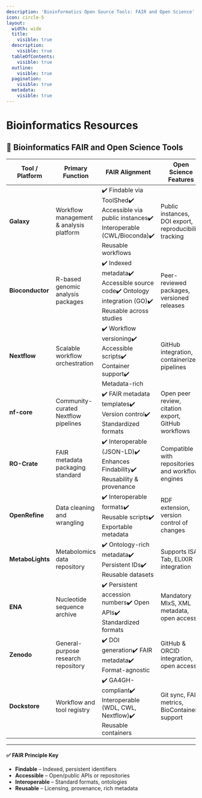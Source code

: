 ```yaml
---
description: 'Bioinformatics Open Source Tools: FAIR and Open Science'
icon: circle-5
layout:
  width: wide
  title:
    visible: true
  description:
    visible: true
  tableOfContents:
    visible: true
  outline:
    visible: true
  pagination:
    visible: true
  metadata:
    visible: true
---
```


# Bioinformatics Resources

## 🧬 Bioinformatics FAIR and Open Science Tools

<table><thead><tr><th width="157">Tool / Platform</th><th>Primary Function</th><th width="358">FAIR Alignment</th><th width="211">Open Science Features</th><th>License</th></tr></thead><tbody><tr><td><strong>Galaxy</strong></td><td>Workflow management &#x26; analysis platform</td><td>✔️ Findable via ToolShed✔️ Accessible via public instances✔️ Interoperable (CWL/Bioconda)✔️ Reusable workflows</td><td>Public instances, DOI export, reproducibility tracking</td><td><a href="https://opensource.org/licenses/AFL-3.0">AFL 3.0</a></td></tr><tr><td><strong>Bioconductor</strong></td><td>R-based genomic analysis packages</td><td>✔️ Indexed metadata✔️ Accessible source code✔️ Ontology integration (GO)✔️ Reusable across studies</td><td>Peer-reviewed packages, versioned releases</td><td><a href="https://opensource.org/licenses/Artistic-2.0">Artistic 2.0</a></td></tr><tr><td><strong>Nextflow</strong></td><td>Scalable workflow orchestration</td><td>✔️ Workflow versioning✔️ Accessible scripts✔️ Container support✔️ Metadata-rich</td><td>GitHub integration, containerized pipelines</td><td><a href="https://opensource.org/licenses/Apache-2.0">Apache 2.0</a></td></tr><tr><td><strong>nf-core</strong></td><td>Community-curated Nextflow pipelines</td><td>✔️ FAIR metadata templates✔️ Version control✔️ Standardized formats</td><td>Open peer review, citation export, GitHub workflows</td><td><a href="https://opensource.org/licenses/MIT">MIT</a></td></tr><tr><td><strong>RO-Crate</strong></td><td>FAIR metadata packaging standard</td><td>✔️ Interoperable (JSON-LD)✔️ Enhances Findability✔️ Reusability &#x26; provenance</td><td>Compatible with repositories and workflow engines</td><td><a href="https://opensource.org/licenses/MIT">MIT</a></td></tr><tr><td><strong>OpenRefine</strong></td><td>Data cleaning and wrangling</td><td>✔️ Interoperable formats✔️ Reusable scripts✔️ Exportable metadata</td><td>RDF extension, version control of changes</td><td><a href="https://opensource.org/licenses/BSD-3-Clause">BSD 3-Clause</a></td></tr><tr><td><strong>MetaboLights</strong></td><td>Metabolomics data repository</td><td>✔️ Ontology-rich metadata✔️ Persistent IDs✔️ Reusable datasets</td><td>Supports ISA-Tab, ELIXIR integration</td><td><a href="https://creativecommons.org/licenses/by/4.0/">CC BY 4.0</a></td></tr><tr><td><strong>ENA</strong></td><td>Nucleotide sequence archive</td><td>✔️ Persistent accession numbers✔️ Open APIs✔️ Standardized formats</td><td>Mandatory MIxS, XML metadata, open access</td><td>Public Domain / Open Terms</td></tr><tr><td><strong>Zenodo</strong></td><td>General-purpose research repository</td><td>✔️ DOI generation✔️ FAIR metadata✔️ Format-agnostic</td><td>GitHub &#x26; ORCID integration, open access</td><td><a href="https://about.zenodo.org/">Various CC licenses</a></td></tr><tr><td><strong>Dockstore</strong></td><td>Workflow and tool registry</td><td>✔️ GA4GH-compliant✔️ Interoperable (WDL, CWL, Nextflow)✔️ Reusable containers</td><td>Git sync, FAIR metrics, BioContainers support</td><td><a href="https://opensource.org/licenses/Apache-2.0">Apache 2.0</a></td></tr></tbody></table>

***

#### ✅ FAIR Principle Key

* **Findable** – Indexed, persistent identifiers
* **Accessible** – Open/public APIs or repositories
* **Interoperable** – Standard formats, ontologies
* **Reusable** – Licensing, provenance, rich metadata

